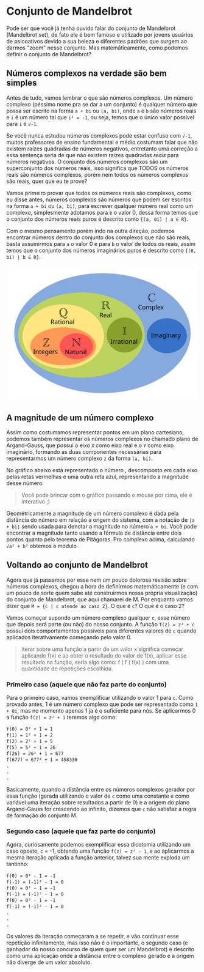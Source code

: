 <script src="./../js/p5.min.js"></script>
<script src="./../js/complex.js"></script>

# Conjunto de Mandelbrot

Pode ser que você já tenha ouvido falar do conjunto de Mandelbrot (Mandelbrot set), de fato ele é bem famoso e utilizado por jovens usuários de psicoativos devido a sua beleza e diferentes padrões que surgem ao darmos "zoom" nesse conjunto. Mas matemáticamente, como podemos definir o conjunto de Mandelbrot?

## Números complexos na verdade são bem simples

Antes de tudo, vamos lembrar o que são números complexos. Um número complexo (péssimo nome pra se dar a um conjunto) é qualquer número que possa ser escrito na forma `a + bi` ou `(a, bi)`, onde `a` e `b` são números reais e `i` é um número tal que `i² = -1`, ou seja, temos que o único valor possível para `i` é `√-1`.

Se você nunca estudou números complexos pode estar confuso com `√-1`, muitos professores de ensino fundamental e médio costumam falar que não existem raízes quadradas de números negativos, entretanto uma correção a essa sentença seria de que não existem raízes quadradas _reais_ para números negativos. O conjunto dos números complexos são um superconjunto dos números reais, isso significa que TODOS os números reais são números complexos, porém nem todos os números complexos são reais, quer que eu te prove?

Vamos primeiro provar que todos os números reais são complexos, como eu disse antes, números complexos são números que podem ser escritos na forma `a + bi` ou `(a, bi)`, para escrever qualquer número real como um complexo, simplesmente adotamos para `b` o valor 0, dessa forma temos que o conjunto dos números reais puros é descrito como `{(a, 0i) | a ∈ R}`.

Com o mesmo pensamento porém indo na outra direção, podemos encontrar números dentro do conjunto dos complexos que não são reais, basta assumirmos para `a` o valor 0 e para `b` o valor de todos os reais, assim temos que o conjunto dos números imaginários puros é descrito como `{(0, bi) | b ∈ R}`.

<div align="center">
    <img src="./../assets/venn.svg" alt="Diagrama de Venn dos números complexos" width="500"/>
</div>

## A magnitude de um número complexo

Assim como costumamos representar pontos em um plano cartesiano, podemos também representar os números complexos no chamado plano de Argand-Gauss, que possui o eixo `X` como eixo real e o `Y` como eixo imaginário, formando as duas componentes necessárias para representarmos um número complexo `z` da forma `(a, bi)`. 

<div>
    No gráfico abaixo está representado o número <code class="hljs" id="complex-number"></code>, descomposto em cada eixo pelas retas vermelhas e uma outra reta azul, representando a magnitude desse número.
</div>

>Você pode brincar com o gráfico passando o mouse por cima, ele é interativo ;)

<div class="complex-plane" style="width: 100%"></div>

Geométricamente a magnitude de um número complexo é dada pela distância do número em relação a origem do sistema, com a notação de `|a + bi|` sendo usada para denotar a magnitude no número `a + bi`. Você pode encontrar a magnitude tanto usando a fórmula de distância entre dois pontos quanto pelo teorema de Pitágoras. Pro complexo acima, calculando `√a² + b²` obtemos o módulo <code class="hljs" id="complex-number-magnitude"></code>.

## Voltando ao conjunto de Mandelbrot

Agora que já passamos por esse nem um pouco dolorosa revisão sobre números complexos, chegou a hora de definirmos matemáticamente (e com um pouco de sorte quem sabe até construirmos nossa própria visualização) do conjunto de Mandelbrot, que aqui chamarei de M. Por enquanto vamos dizer que `M = {c | c atende ao caso 2}`. O que é `c`? O que é o caso 2?

Vamos começar supondo um número complexo qualquer `c`, esse número que depois será parte (ou não) do nosso conjunto. A função `f(z) = z² + c` possui dois comportamentos possíveis para diferentes valores de `c` quando aplicados iterativamente começando pelo valor 0. 

> Iterar sobre uma função a partir de um valor x significa começar aplicando f(x) e ao obter o resultado do valor de f(x), aplicar esse resultado na função, seria algo como: f ( f ( f(x) ) com uma quantidade de repetições escolhida.

### Primeiro caso (aquele que não faz parte do conjunto)

Para o primeiro caso, vamos exemplificar utilizando o valor 1 para `c`. Como provado antes, 1 é um número complexo que pode ser representado como `1 + 0i`, mas no momento apenas 1 ja é o suficiente para nós. Se aplicarmos 0 a função `f(z) = z² + 1` teremos algo como:

```
f(0) = 0² + 1 = 1
f(1) = 1² + 1 = 2
f(2) = 2² + 1 = 5
f(5) = 5² + 1 = 26
f(26) = 26² + 1 = 677
f(677) = 677² + 1 = 458330
.
.
.
```

Basicamente, quando a distância entre os números complexos gerador por essa função (gerada utilizando o valor de `c` como uma constante e como variável uma iteração sobre resultados a partir de 0) e a origem do plano Argand-Gauss for crescendo ao infinito, dizemos que `c` não satisfaz a regra de formação do conjunto M.

### Segundo caso (aquele que faz parte do conjunto)

Agora, curiosamente podemos exemplificar essa dicotomia utilizando um caso oposto, `c` = -1, obtendo uma função `f(z) = z² - 1`, e ao aplicarmos a mesma iteração aplicada a função anterior, talvez sua mente exploda um tantinho:

```
f(0) = 0² - 1 = -1
f(-1) = (-1)² - 1 = 0
f(0) = 0² - 1 = -1
f(-1) = (-1)² - 1 = 0
f(0) = 0² - 1 = -1
f(-1) = (-1)² - 1 = 0
.
.
.
```

Os valores da iteração começaram a se repetir, e vão continuar esse repetição infinitamente, mas isso não é o importante, o segundo caso (e ganhador do nosso concurso de quem quer ser um Mandelbrot) é descrito como uma aplicação onde a distância entre o complexo gerado e a origem não diverge de um valor absoluto.